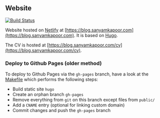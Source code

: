 ## Website

[![Build Status](https://travis-ci.org/activatedgeek/website.svg?branch=master)](https://travis-ci.org/activatedgeek/website)

Website hosted on [Netlify](https://www.netlify.com/) at [https://blog.sanyamkapoor.com](https://blog.sanyamkapoor.com).
It is based on [Hugo](https://gohugo.io/).

The CV is hosted at [https://blog.sanyamkapoor.com/cv](https://blog.sanyamkapoor.com/cv).

### Deploy to Github Pages (older method)

To deploy to Github Pages via the `gh-pages` branch, have a look
at the [Makefile](./Makefile) which performs the following steps:

* Build static site `hugo`
* Create an orphan branch `gh-pages`
* Remove everything from `git` on this branch except files from `public/`
* Add a `CNAME` entry (optional for linking custom domain)
* Commit changes and push the `gh-pages` branch

